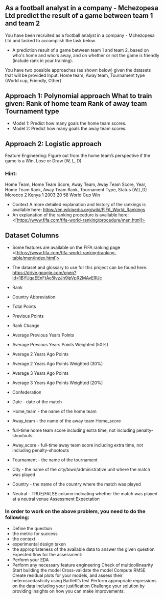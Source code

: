 ## As a football analyst in a company - Mchezopesa Ltd predict the result of a game between team 1 and team 2

You have been recruited as a football analyst in a company - Mchezopesa Ltd and tasked to accomplish the task below. 
* A prediction result of a game between team 1 and team 2, based on who's home and who's away, and on whether or not the game is friendly (include rank in your training).

You have two possible approaches (as shown below) given the datasets that will be provided
Input: Home team, Away team, Tournament type (World cup, Friendly, Other)

## Approach 1: Polynomial approach What to train given: Rank of home team Rank of away team Tournament type 
* Model 1: Predict how many goals the home team scores.
* Model 2: Predict how many goals the away team scores.

## Approach 2: Logistic approach
Feature Engineering: Figure out from the home team’s perspective if the game is a Win, Lose or Draw (W, L, D)
### Hint:
Home Team, Home Team Score, Away Team, Away Team Score, Year, Home Team Rank, Away Team Rank, Tournament Type, Status (W,L,D) Morocco 2 Kenya 1 2003 20 58 World Cup Win

* Context A more detailed explanation and history of the rankings is available here: <https://en.wikipedia.org/wiki/FIFA_World_Rankings>
* An explanation of the ranking procedure is available here:<[https://www.fifa.com/fifa-world-ranking/procedure/men.html]>

## Dataset Columns
* Some features are available on the FIFA ranking page <[https://www.fifa.com/fifa-world-ranking/ranking-table/men/index.html]>
* The dataset and glossary to use for this project can be found here. <https://drive.google.com/open?id=1BYUqaEEnFtAe5lvzJh9lpVpR2MAvERUc>

* Rank 
* Country Abbreviation 
* Total Points 
* Previous Points 
* Rank Change 
* Average Previous Years Points 
* Average Previous Years Points Weighted (50%)
*  Average 2 Years Ago Points 
*  Average 2 Years Ago Points Weighted (30%) 
*  Average 3 Years Ago Points 
*  Average 3 Years Ago Points Weighted (20%) 
*  Confederation 
*  Date - date of the match
*  Home_team - the name of the home team 
*  Away_team - the name of the away team Home_score 
*  full-time home team score including extra time, not including penalty-shootouts 
*  Away_score - full-time away team score including extra time, not including penalty-shootouts 
*  Tournament - the name of the tournament 
*  City - the name of the city/town/administrative unit where the match was played 
*  Country - the name of the country where the match was played 
*  Neutral - TRUE/FALSE column indicating whether the match was played at a neutral venue Assessment Expectation

### In order to work on the above problem, you need to do the following:
* Define the question
* the metric for success
* the context
* experimental design taken
* the appropriateness of the available data to answer the given question Expected flow for the assessment: 
* Perform your EDA 
* Perform any necessary feature engineering Check of multicollinearity Start building the model Cross-validate the model Compute RMSE Create residual plots for your models, and assess their heteroscedasticity using Bartlett’s test Perform appropriate regressions on the data including your justification Challenge your solution by providing insights on how you can make improvements. 
